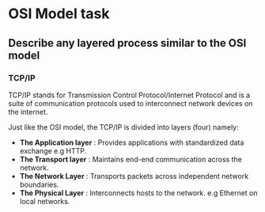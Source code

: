 # OSI Model task

## Describe any layered process similar to the OSI model

### TCP/IP

TCP/IP stands for Transmission Control Protocol/Internet Protocol and is a suite of communication protocols used to interconnect network devices on the internet.

Just like the OSI model, the TCP/IP is divided into layers (four) namely:

- **The Application layer** : Provides applications with standardized data exchange e.g HTTP.
- **The Transport layer** : Maintains end-end communication across the network.
- **The Network Layer** : Transports packets across independent network boundaries.
- **The Physical Layer** : Interconnects hosts to the network. e.g Ethernet on local networks.
